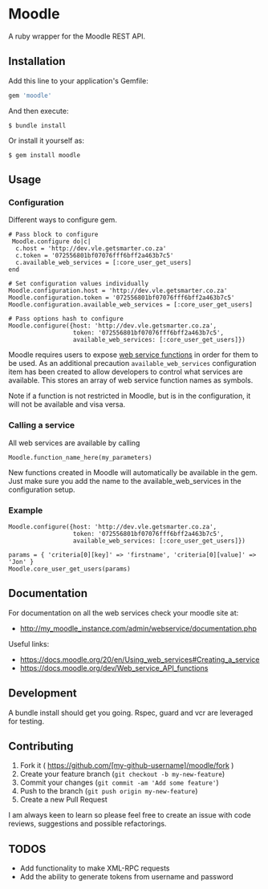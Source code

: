 # Moodle

A ruby wrapper for the Moodle REST API.

## Installation

Add this line to your application's Gemfile:

```ruby
gem 'moodle'
```

And then execute:

    $ bundle install

Or install it yourself as:

    $ gem install moodle

## Usage

### Configuration

Different ways to configure gem.

```
# Pass block to configure
 Moodle.configure do|c|
  c.host = 'http://dev.vle.getsmarter.co.za'
  c.token = '072556801bf07076fff6bff2a463b7c5'
  c.available_web_services = [:core_user_get_users]
end

# Set configuration values individually
Moodle.configuration.host = 'http://dev.vle.getsmarter.co.za'
Moodle.configuration.token = '072556801bf07076fff6bff2a463b7c5'
Moodle.configuration.available_web_services = [:core_user_get_users]

# Pass options hash to configure
Moodle.configure({host: 'http://dev.vle.getsmarter.co.za',
                  token: '072556801bf07076fff6bff2a463b7c5',
                  available_web_services: [:core_user_get_users]})
```

Moodle requires users to expose [web service functions](https://docs.moodle.org/dev/Web_service_API_functions) in order for them to be used. As an additional precaution `available_web_services` configuration item has been created to allow developers to control what services are available. This stores an array of web service function names as symbols.

Note if a function is not restricted in Moodle, but is in the configuration, it will not be available and visa versa.

### Calling a service

All web services are available by calling

```
Moodle.function_name_here(my_parameters)
```

New functions created in Moodle will automatically be available in the gem. Just make sure you add the name to the available_web_services in the configuration setup.

### Example

```
Moodle.configure({host: 'http://dev.vle.getsmarter.co.za',
                  token: '072556801bf07076fff6bff2a463b7c5',
                  available_web_services: [:core_user_get_users]})

params = { 'criteria[0][key]' => 'firstname', 'criteria[0][value]' => 'Jon' }
Moodle.core_user_get_users(params)
```

## Documentation

For documentation on all the web services check your moodle site at:
- http://my_moodle_instance.com/admin/webservice/documentation.php

Useful links:
- https://docs.moodle.org/20/en/Using_web_services#Creating_a_service
- https://docs.moodle.org/dev/Web_service_API_functions


## Development

A bundle install should get you going. Rspec, guard and vcr are leveraged for testing.

## Contributing

1. Fork it ( https://github.com/[my-github-username]/moodle/fork )
2. Create your feature branch (`git checkout -b my-new-feature`)
3. Commit your changes (`git commit -am 'Add some feature'`)
4. Push to the branch (`git push origin my-new-feature`)
5. Create a new Pull Request

I am always keen to learn so please feel free to create an issue with code reviews, suggestions and possible refactorings.

## TODOS

- Add functionality to make XML-RPC requests
- Add the ability to generate tokens from username and password
